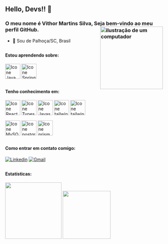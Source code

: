 <link rel="stylesheet" href="https://cdn.jsdelivr.net/gh/devicons/devicon@v2.15.1/devicon.min.css">

## Hello, Devs!! :wave:
### O meu nome é Vithor Martins Silva, Seja bem-vindo ao meu perfil GitHub. <img src="https://raw.githubusercontent.com/MicaelliMedeiros/micaellimedeiros/master/image/computer-illustration.png" alt="ilustração de um computador" min-width="200px" max-width="200px" width="200px" align="right">

- :beginner:  Sou de Palhoça/SC, Brasil
##

#### Estou aprendendo sobre:
[<img height="48px" width="48px" alt="Icone Java" src="https://skillicons.dev/icons?i=cs"/>](https://dotnet.microsoft.com/pt-br/learn)
[<img height="48px" width="48px" alt="Icone Spring" src="https://skillicons.dev/icons?i=net"/>](https://dotnet.microsoft.com/pt-br/learn/aspnet/what-is-aspnet)
##

#### Tenho conhecimento em:
[<img height="48px" width="48px" alt="Icone React" src="https://skillicons.dev/icons?i=react"/>](https://pt-br.react.dev)
[<img height="48px" width="48px" alt="Icone Typescript" src="https://skillicons.dev/icons?i=typescript"/>](https://www.typescriptlang.org/docs/)
[<img height="48px" width="48px" alt="Icone Javascript" src="https://skillicons.dev/icons?i=javascript"/>](https://devdocs.io/javascript/)
[<img height="48px" width="48px" alt="Icone tailwind" src="https://skillicons.dev/icons?i=tailwind"/>](https://v2.tailwindcss.com/docs)
[<img height="48px" width="48px" alt="Icone tailwind" src="https://skillicons.dev/icons?i=bootstrap"/>](https://getbootstrap.com/docs/4.5/getting-started/introduction/)



[<img height="48px" width="48px" alt="Icone MySQL" src="https://skillicons.dev/icons?i=mysql"/>](https://dev.mysql.com/doc/)
[<img height="48px" width="48px" alt="Icone postgres" src="https://skillicons.dev/icons?i=postgres"/>](https://www.postgresql.org/docs/)
[<img height="48px" width="48px" alt="Icone prisma" src="https://skillicons.dev/icons?i=prisma"/>](https://www.prisma.io/docs)

##

#### Como entrar em contato comigo:
[<img alt="Linkedin" src="https://img.shields.io/badge/-linkedin-%230077B5?style=for-the-badge&logo=linkedin&logoColor=white"/>](https://www.linkedin.com/in/vithor-silva/)
<a href="mailto:contatovithorsilva@gmail.com" target="_blank"><img alt="Gmail" src="https://img.shields.io/badge/Gmail-D14836?style=for-the-badge&logo=gmail&logoColor=white" /></a>

##

#### Estatísticas:
<div>
<img loading="lazy" height="180em" src="https://github-readme-stats.vercel.app/api/top-langs/?username=vithor-silva&layout=compact&langs_count=7&theme=radical"/>
<img loading="lazy" height="153em" src="http://github-readme-streak-stats.herokuapp.com/?user=vithor-silva&amp;theme=radical">
</div>
